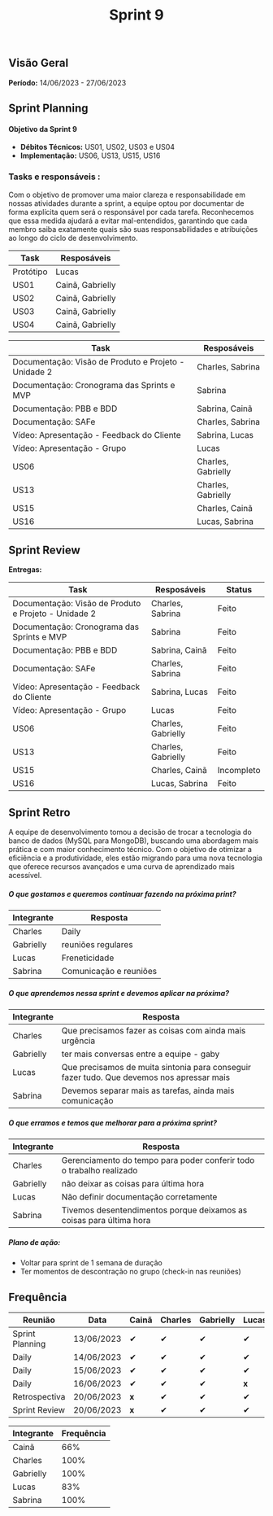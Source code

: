 <h1 align="center"><b>Sprint 9</b></h1>

<br>

## Visão Geral

**Período:** 14/06/2023 - 27/06/2023 <br>


## Sprint Planning

#### Objetivo da Sprint 9
- **Débitos Técnicos:** US01, US02, US03 e US04
- **Implementação:** US06, US13, US15, US16


### Tasks e responsáveis :
Com o objetivo de promover uma maior clareza e responsabilidade em nossas atividades durante a sprint, a equipe optou por documentar de forma explícita quem será o responsável por cada tarefa. Reconhecemos que essa medida ajudará a evitar mal-entendidos, garantindo que cada membro saiba exatamente quais são suas responsabilidades e atribuições ao longo do ciclo de desenvolvimento. 

|             **Task**                 |    **Resposáveis**    | 
|--------------------------------------|-----------------------|
| Protótipo                            | Lucas |
| US01                                 | Cainã, Gabrielly  |
| US02                                 | Cainã, Gabrielly  |
| US03                                 | Cainã, Gabrielly  |
| US04                                 | Cainã, Gabrielly  | 


|             **Task**                 |    **Resposáveis**    | 
|--------------------------------------|-----------------------|
| Documentação: Visão de Produto e Projeto - Unidade 2| Charles, Sabrina |
| Documentação: Cronograma das Sprints e MVP          | Sabrina |
| Documentação: PBB e BDD                             | Sabrina, Cainã |
| Documentação: SAFe                                  | Charles, Sabrina |
| Vídeo: Apresentação - Feedback do Cliente           | Sabrina, Lucas|
| Vídeo: Apresentação - Grupo                         | Lucas | 
| US06                                 | Charles, Gabrielly |
| US13                                 | Charles, Gabrielly |
| US15                                 | Charles, Cainã  |
| US16                                 | Lucas, Sabrina |


## Sprint Review

**Entregas:**

|             **Task**                 |    **Resposáveis**    |     **Status**   |
|--------------------------------------|-----------------------| ---------------- |
| Documentação: Visão de Produto e Projeto - Unidade 2| Charles, Sabrina | Feito
| Documentação: Cronograma das Sprints e MVP          | Sabrina | Feito
| Documentação: PBB e BDD                             | Sabrina, Cainã | Feito
| Documentação: SAFe                                  | Charles, Sabrina | Feito
| Vídeo: Apresentação - Feedback do Cliente           | Sabrina, Lucas| Feito
| Vídeo: Apresentação - Grupo                         | Lucas | Feito
| US06                                 | Charles, Gabrielly | Feito
| US13                                 | Charles, Gabrielly | Feito
| US15                                 | Charles, Cainã  | Incompleto
| US16                                 | Lucas, Sabrina | Feito


## Sprint Retro
A equipe de desenvolvimento tomou a decisão de trocar a tecnologia do banco de dados (MySQL para MongoDB), buscando uma abordagem mais prática e com maior conhecimento técnico. Com o objetivo de otimizar a eficiência e a produtividade, eles estão migrando para uma nova tecnologia que oferece recursos avançados e uma curva de aprendizado mais acessível. 


##### O que gostamos e queremos continuar fazendo na próxima print?
|**Integrante**|**Resposta**|
|--------------|------------|
| Charles      | Daily         |
| Gabrielly    | reuniões regulares      |
| Lucas        | Freneticidade         |
| Sabrina      | Comunicação e reuniões       |

##### O que aprendemos nessa sprint e devemos aplicar na próxima?
|**Integrante**|**Resposta**|
|--------------|------------|
| Charles      | Que precisamos fazer as coisas com ainda mais urgência        |
| Gabrielly    | ter mais conversas entre a equipe - gaby      |
| Lucas        | Que precisamos de muita sintonia para conseguir fazer tudo.  Que devemos nos apressar mais        |
| Sabrina      | Devemos separar mais as tarefas, ainda mais comunicação      |

##### O que erramos e temos que melhorar para a próxima sprint?
|**Integrante**|**Resposta**|
|--------------|------------|
| Charles      | Gerenciamento do tempo para poder conferir todo o trabalho realizado        |
| Gabrielly    | não deixar as coisas para última hora       |
| Lucas        | Não definir documentação corretamente         |
| Sabrina      | Tivemos desentendimentos porque deixamos as coisas para última hora      |


##### **Plano de ação:**
- Voltar para sprint de 1 semana de duração 
- Ter momentos de descontração no grupo (check-in nas reuniões)

## Frequência

|  **Reunião**   |    **Data**    |**Cainã**| **Charles** | **Gabrielly** | **Lucas** | **Sabrina** |
|----------------|----------------| ------- |-------------|---------------|-----------|-------------|
|Sprint Planning |  13/06/2023    |    ✔    |     ✔      |      ✔        |     ✔     |     ✔      |
|Daily           |  14/06/2023    |    ✔    |     ✔      |      ✔        |     ✔     |     ✔      |
|Daily           |  15/06/2023    |    ✔    |     ✔      |      ✔        |     ✔     |     ✔      |
|Daily           |  16/06/2023    |    ✔    |     ✔      |      ✔        |   **x**    |    ✔       |
|Retrospectiva   |  20/06/2023    |  **x**   |     ✔      |      ✔        |     ✔     |    ✔       |
|Sprint Review   |  20/06/2023    |  **x**   |     ✔      |      ✔        |     ✔     |    ✔       |

|**Integrante**|**Frequência**|
|--------------|--------------|
| Cainã        |    66%       |
| Charles      |    100%      |
| Gabrielly    |    100%      |
| Lucas        |    83%       |
| Sabrina      |    100%      |

